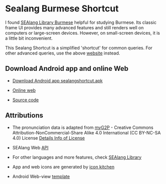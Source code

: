 # Sealang Burmese Shortcut

I found [SEAlang Library Burmese](http://sealang.net/burmese) helpful for studying Burmese. Its classic frame UI provides many advanced features and still renders well on computers or large-screen devices. However, on small-screen devices, it is a little bit inconvenient.

This Sealang Shortcut is a simplified 'shortcut' for common queries. For other advanced queries, use the above [website](http://sealang.net/burmese) instead.

## Download Android app and online Web

+ [Download Android app sealangshortcut.apk](https://vpnry.github.io/sealangshortcut/sealangshortcut.apk)
 
+ [Online web](https://vpnry.github.io/sealangshortcut)

+ [Source code](https://github.com/vpnry/sealangshortcut)

## Attributions

+ The pronunciation data is adapted from [myG2P](https://github.com/ye-kyaw-thu/myG2P/) - Creative Commons Attribution-NonCommercial-Share Alike 4.0 International (CC BY-NC-SA 4.0) License [Details Info of License](https://creativecommons.org/licenses/by-nc-sa/4.0/)

+ SEAlang Web [API](http://sealang.net/api/api.pl?service=identify)

+ For other languages and more features, check [SEAlang Library](http://sealang.net/library)

+ App and web icons are generated by [icon kitchen](https://icon.kitchen)

+ Android Web-view [template](https://github.com/slymax/webview)

